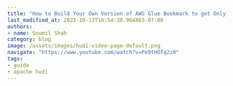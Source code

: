 ```yaml
---
title: "How to Build Your Own Version of AWS Glue Bookmark to get Only New Incremental Files"
last_modified_at: 2023-10-13T16:54:38.964863-07:00
authors:
- name: Soumil Shah
category: blog
image: /assets/images/hudi-video-page-default.png
navigate: "https://www.youtube.com/watch?v=Pe9tHOfq2z8"
tags:
- guide
- apache hudi
---
```

